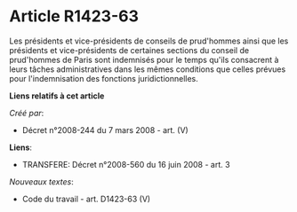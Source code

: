 # Article R1423-63

Les présidents et vice-présidents de conseils de prud'hommes ainsi que les présidents et vice-présidents de certaines
sections du conseil de prud'hommes de Paris sont indemnisés pour le temps qu'ils consacrent à leurs tâches administratives
dans les mêmes conditions que celles prévues pour l'indemnisation des fonctions juridictionnelles.

**Liens relatifs à cet article**

_Créé par_:

  - Décret n°2008-244 du 7 mars 2008 - art. (V)

**Liens**:

  - TRANSFERE: Décret n°2008-560 du 16 juin 2008 - art. 3

_Nouveaux textes_:

  - Code du travail - art. D1423-63 (V)
